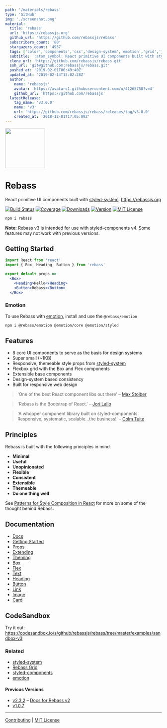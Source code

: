 ```yaml
---
path: '/materials/rebass'
type: 'GitHub'
img: './screenshot.png'
material:
  title: 'rebass'
  url: 'https://rebassjs.org'
  github_url: 'https://github.com/rebassjs/rebass'
  subscribers_count: '80'
  stargazers_count: '4957'
  tags: ['color','components','css','design-system','emotion','grid','javascript','layout','react','react-components','rebass','styled-components','styled-system','theme','typography','ui']
  subtitle: ':atom_symbol: React primitive UI components built with styled-system.'
  clone_url: 'https://github.com/rebassjs/rebass.git'
  ssh_url: 'git@github.com:rebassjs/rebass.git'
  pushed_at: '2019-02-01T06:49:40Z'
  updated_at: '2019-02-14T13:02:28Z'
  author:
    name: 'rebassjs'
    avatar: 'https://avatars1.githubusercontent.com/u/41265750?v=4'
    github_url: 'https://github.com/rebassjs'
  latestRelease:
    tag_name: 'v3.0.0'
    name: 'v3'
    url: 'https://github.com/rebassjs/rebass/releases/tag/v3.0.0'
    created_at: '2018-12-01T17:05:09Z'
---
```


<img src='https://rebassjs.org/logo.svg' width='128' height='128' />

# Rebass

React primitive UI components built with [styled-system][].
https://rebassjs.org

[![Build Status][badge]][travis]
[![Coverage][coverage-badge]][coverage]
[![Downloads][downloads-badge]][npm]
[![Version][version-badge]][npm]
[![MIT License][license-badge]](LICENSE.md)

[badge]: https://flat.badgen.net/travis/rebassjs/rebass/master
[travis]: https://travis-ci.org/rebassjs/rebass
[coverage-badge]: https://flat.badgen.net/codecov/c/github/rebassjs/rebass
[coverage]: https://codecov.io/github/rebassjs/rebass

[downloads-badge]: https://flat.badgen.net/npm/dw/rebass
[version-badge]: https://flat.badgen.net/npm/v/rebass
[license-badge]: https://flat.badgen.net/badge/license/MIT/blue
[npm]: https://npmjs.com/package/rebass

```sh
npm i rebass
```

**Note:** Rebass v3 is intended for use with styled-components v4. Some features may not work with previous versions.

## Getting Started

```jsx
import React from 'react'
import { Box, Heading, Button } from 'rebass'

export default props =>
  <Box>
    <Heading>Hello</Heading>
    <Button>Rebass</Button>
  </Box>
```

### Emotion

To use Rebass with [emotion][], install and use the `@rebass/emotion`

```sh
npm i @rebass/emotion @emotion/core @emotion/styled
```

## Features

- 8 core UI components to serve as the basis for design systems
- Super small (~1KB)
- Responsive, themeable style props from [styled-system][]
- Flexbox grid with the Box and Flex components
- Extensible base components
- Design-system based consistency
- Built for responsive web design


> 'One of the best React component libs out there'
> – [Max Stoiber](https://twitter.com/mxstbr/status/882657561111080960)

> 'Rebass is the Bootstrap of React.'
> – [Jori Lallo](https://twitter.com/jorilallo/status/882990343225868289)

> 'A whopper component library built on styled-components. Responsive, systematic, scalable...the business!'
> – [Colm Tuite](https://twitter.com/colmtuite/status/882715087936606210)

## Principles

Rebass is built with the following principles in mind.

- **Minimal**
- **Useful**
- **Unopinionated**
- **Flexible**
- **Consistent**
- **Extensible**
- **Themeable**
- **Do one thing well**

See [Patterns for Style Composition in React](http://jxnblk.com/writing/posts/patterns-for-style-composition-in-react/)
for more on some of the thought behind Rebass.

## Documentation

- [Docs](https://rebassjs.org)
- [Getting Started](https://rebassjs.org/getting-started)
- [Props](https://rebassjs.org/props)
- [Extending](https://rebassjs.org/extending)
- [Theming](https://rebassjs.org/theming)
- [Box](https://rebassjs.org/Box)
- [Flex](https://rebassjs.org/Flex)
- [Text](https://rebassjs.org/Text)
- [Heading](https://rebassjs.org/Heading)
- [Button](https://rebassjs.org/Button)
- [Link](https://rebassjs.org/Link)
- [Image](https://rebassjs.org/Image)
- [Card](https://rebassjs.org/Card)

## CodeSandbox

Try it out:
https://codesandbox.io/s/github/rebassjs/rebass/tree/master/examples/sandbox-v3


### Related

- [styled-system][]
- [Rebass Grid][]
- [styled-components][]
- [emotion][]

[styled-system]: https://github.com/jxnblk/styled-system
[Rebass Grid]: https://github.com/rebassjs/grid
[styled-components]: https://github.com/styled-components/styled-components
[emotion]: https://github.com/emotion-js/emotion

#### Previous Versions

- [v2.3.2](https://github.com/rebassjs/rebass/tree/v2) – [Docs for Rebass v2](https://rebass-v2.now.sh)
- [v1.0.7](https://github.com/rebassjs/rebass/tree/v1.0.7)

---

[Contributing](CONTRIBUTING.md)
|
[MIT License](LICENSE.md)

